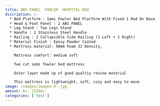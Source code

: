```yaml
---
title: ABS PANEL  FOWLER  HOSPITAL BED
discription: |-
  * Bed Platform : Semi Fowler Bed Platform With Fixed 1 Rod On Base
  * Head & Foot Panel : 2 ABS PANEL
  * Leg Stand : Two Legs Stand
  * Handle : 1 Stainless Steel Handle
  * Railing : 2 Collapsible Side Railing (1 Left + 1 Right)
  * Material Finish : Epoxy Powder Coated
  * Mattress material: 90mm Foam 32 Density,

    Mattress comfort: medium soft

    Two cut semi fowler bed mattress

    Outer layer made up of good qualtiy rexine material

    This mattress is lightweight, soft, cozy and easy to move
image: /images/images-9-.jpg
amount: Rs. 21500/-
categories: ['test']
---
```

